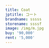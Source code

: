```yaml
---
title: Coat
jptitle: コート
brandname: sssss
storename: ssssf
image: /img/m.jpg
buy: '90,000'
rent: '5,000'
---
```



